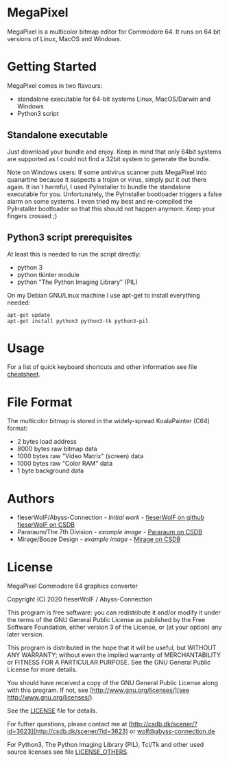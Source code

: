 # MegaPixel

MegaPixel is a multicolor bitmap editor for Commodore 64.
It runs on 64 bit versions of Linux, MacOS and Windows.

# Getting Started

MegaPixel comes in two flavours:

- standalone executable for 64-bit systems Linux, MacOS/Darwin and Windows
- Python3 script

## Standalone executable

Just download your bundle and enjoy. Keep in mind that only 64bit systems are supported as I could not find a 32bit system to generate the bundle.

Note on Windows users: If some antivirus scanner puts MegaPixel into quanartine because it suspects a trojan or virus, simply put it out there again.
It isn`t harmful, I used PyInstaller to bundle the standalone executable for you.
Unfortunately, the PyInstaller bootloader triggers a false alarm on some systems.
I even tried my best and re-compiled the PyInstaller bootloader so that this should not happen anymore. Keep your fingers crossed ;)



## Python3 script prerequisites

At least this is needed to run the script directly:

- python 3
- python tkinter module
- python "The Python Imaging Library" (PIL)

On my Debian GNU/Linux machine I use apt-get to install everything needed:
```
apt-get update
apt-get install python3 python3-tk python3-pil
```

# Usage

For a list of quick keyboard shortcuts and other information see file [cheatsheet](cheatsheet.md).


# File Format

The multicolor bitmap is stored in the widely-spread KoalaPainter (C64) format:

* 2 bytes load address
* 8000 bytes raw bitmap data
* 1000 bytes raw "Video Matrix" (screen) data
* 1000 bytes raw "Color RAM" data
* 1 byte background data




# Authors

* fieserWolF/Abyss-Connection - *Initial work* - [fieserWolF on github](https://github.com/fieserWolF) [fieserWolF on CSDB](https://csdb.dk/scener/?id=3623)
* Pararaum/The 7th Division - *example image* - [Pararaum on CSDB](https://csdb.dk/scener/?id=31223)
* Mirage/Booze Design - *example image* - [Mirage on CSDB](https://csdb.dk/scener/?id=739)



# License

MegaPixel Commodore 64 graphics converter

Copyright (C) 2020 fieserWolF / Abyss-Connection

This program is free software: you can redistribute it and/or modify it under the terms of the GNU General Public License as published by the Free Software Foundation, either version 3 of the License, or (at your option) any later version.

This program is distributed in the hope that it will be useful, but WITHOUT ANY WARRANTY;
without even the implied warranty of MERCHANTABILITY or FITNESS FOR A PARTICULAR PURPOSE.
See the GNU General Public License for more details.

You should have received a copy of the GNU General Public License along with this program.  If not, see [http://www.gnu.org/licenses/](see http://www.gnu.org/licenses/).

See the [LICENSE](LICENSE) file for details.

For futher questions, please contact me at
[http://csdb.dk/scener/?id=3623](http://csdb.dk/scener/?id=3623)
or
[wolf@abyss-connection.de](wolf@abyss-connection.de)

For Python3, The Python Imaging Library (PIL), Tcl/Tk and other used source licenses see file [LICENSE_OTHERS](LICENSE_OTHERS).
